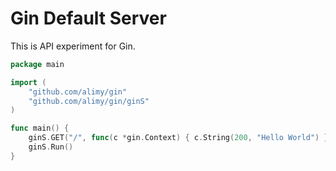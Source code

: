 # Gin Default Server

This is API experiment for Gin.

```go
package main

import (
	"github.com/alimy/gin"
	"github.com/alimy/gin/ginS"
)

func main() {
	ginS.GET("/", func(c *gin.Context) { c.String(200, "Hello World") })
	ginS.Run()
}
```
